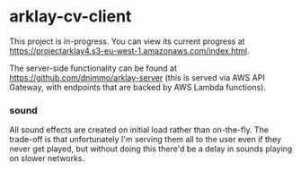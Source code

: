 # arklay-cv-client

This project is in-progress. You can view its current progress at https://projectarklay4.s3-eu-west-1.amazonaws.com/index.html.


The server-side functionality can be found at https://github.com/dnimmo/arklay-server (this is served via AWS API Gateway, with endpoints that are backed by AWS Lambda functions).


### sound

All sound effects are created on initial load rather than on-the-fly. The trade-off is that unfortunately I'm serving them all to the user even if they never get played, but without doing this there'd be a delay in sounds playing on slower networks.
